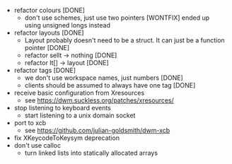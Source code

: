 - refactor colours [DONE]
	- don't use schemes, just use two pointers [WONTFIX] ended up using unsigned longs instead
- refactor layouts [DONE]
	- Layout probably doesn't need to be a struct. It can just be a function pointer [DONE]
	- refactor sellt -> nothing [DONE]
	- refactor lt[] -> layout [DONE]
- refactor tags [DONE]
	- we don't use workspace names, just numbers [DONE]
	- clients should be assumed to always have one tag [DONE]
- receive basic configuration from Xresources
	- see https://dwm.suckless.org/patches/xresources/
- stop listening to keyboard events
	- start listening to a unix domain socket
- port to xcb
	- see https://github.com/julian-goldsmith/dwm-xcb
- fix XKeycodeToKeysym deprecation
- don't use calloc
	- turn linked lists into statically allocated arrays
